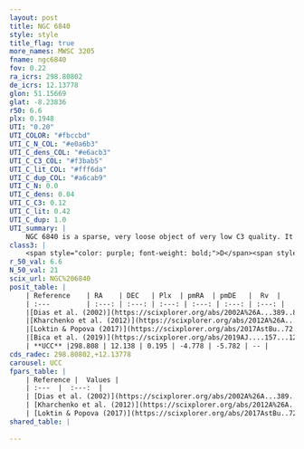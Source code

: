 ```yaml
---
layout: post
title: NGC 6840
style: style
title_flag: true
more_names: MWSC 3205
fname: ngc6840
fov: 0.22
ra_icrs: 298.80802
de_icrs: 12.13778
glon: 51.15669
glat: -8.23836
r50: 6.6
plx: 0.1948
UTI: "0.20"
UTI_COLOR: "#fbccbd"
UTI_C_N_COL: "#e0a6b3"
UTI_C_dens_COL: "#e6acb3"
UTI_C_C3_COL: "#f3bab5"
UTI_C_lit_COL: "#fff6da"
UTI_C_dup_COL: "#a6cab9"
UTI_C_N: 0.0
UTI_C_dens: 0.04
UTI_C_C3: 0.12
UTI_C_lit: 0.42
UTI_C_dup: 1.0
UTI_summary: |
    NGC 6840 is a sparse, very loose object of very low C3 quality. It is poorly studied in the literature, with no articles listed in the last 6 years.<br><br><span style="color: #99180f; font-weight: bold;">Warning: </span>contains less than 25 stars with <i>P>0.5</i> estimated.
class3: |
    <span style="color: purple; font-weight: bold;">D</span><span style="color: red; font-weight: bold;">C</span>
r_50_val: 6.6
N_50_val: 21
scix_url: NGC%206840
posit_table: |
    | Reference    | RA    | DEC   | Plx  | pmRA  | pmDE   |  Rv  |
    | :---         | :---: | :---: | :---: | :---: | :---: | :---: |
    |[Dias et al. (2002)](https://scixplorer.org/abs/2002A%26A...389..871D) | 298.825 | 12.127 | -- | -0.65 | 1.01 | -- |
    |[Kharchenko et al. (2012)](https://scixplorer.org/abs/2012A%26A...543A.156K) | 298.83 | 12.13 | -- | -3.98 | -4.25 | -- |
    |[Loktin & Popova (2017)](https://scixplorer.org/abs/2017AstBu..72..257L) | 298.815 | 12.128 | -- | -1.332 | -5.93 | -- |
    |[Bica et al. (2019)](https://scixplorer.org/abs/2019AJ....157...12B) | 298.816 | 12.118 | -- | -- | -- | -- |
    | **UCC** |298.808 | 12.138 | 0.195 | -4.778 | -5.782 | -- | 
cds_radec: 298.80802,+12.13778
carousel: UCC
fpars_table: |
    | Reference |  Values |
    | :---  |  :---:  |
    | [Dias et al. (2002)](https://scixplorer.org/abs/2002A%26A...389..871D) | `E(B-V)=0.25, Dist=1970.0, Age=9.11` |
    | [Kharchenko et al. (2012)](https://scixplorer.org/abs/2012A%26A...543A.156K) | `e_bv=0.167, distance=2451, log_age=9.4` |
    | [Loktin & Popova (2017)](https://scixplorer.org/abs/2017AstBu..72..257L) | `E(B-V)=0.077, Dmod=11.754, logt=9.8` |
shared_table: |
    
---
```

